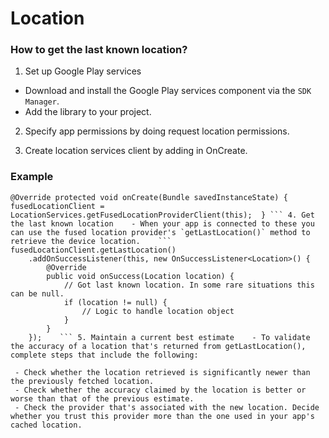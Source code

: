 # Location

### How to get the last known location?

1. Set up Google Play services
* Download and install the Google Play services component via the `SDK Manager`.
* Add the library to your project.

2. Specify app permissions by doing request location permissions.

3. Create location services client by adding in OnCreate.

### Example
```
@Override protected void onCreate(Bundle savedInstanceState) { 
fusedLocationClient = LocationServices.getFusedLocationProviderClient(this);  } ``` 4. Get the last known location    - When your app is connected to these you can use the fused location provider's `getLastLocation()` method to retrieve the device location.    ```
fusedLocationClient.getLastLocation()
    .addOnSuccessListener(this, new OnSuccessListener<Location>() {
        @Override
        public void onSuccess(Location location) {
            // Got last known location. In some rare situations this can be null.
            if (location != null) {
                // Logic to handle location object
            }
        }
    });    ``` 5. Maintain a current best estimate    - To validate the accuracy of a location that's returned from getLastLocation(), complete steps that include the following:

 - Check whether the location retrieved is significantly newer than the previously fetched location.
 - Check whether the accuracy claimed by the location is better or worse than that of the previous estimate.
 - Check the provider that's associated with the new location. Decide whether you trust this provider more than the one used in your app's cached location.
```

